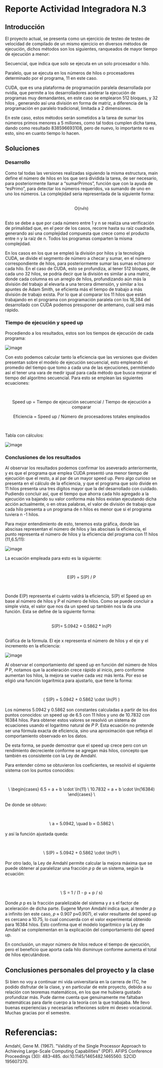 # Reporte Actividad Integradora N.3

## Introducción

El proyecto actual, se presenta como un ejercicio de testeo de testeo de velocidad de compilado de un mismo ejercicio en diversos métodos de ejecución, dichos métodos son los siguientes, ranqueados de mayor tiempo de ejecución a menor: 


Secuencial, que indica que solo se ejecuta en un solo procesador o hilo. 

Paralelo, que se ejecuta en los números de hilos o procesadores determinado por el programa, 11 en este caso.

CUDA, que es una plataforma de programación paralela desarrollada por nvidia, que permite a los desarrolladores acelerar la ejecución de programas muy demandantes, en este caso se emplearon 512 bloques, y 32 hilos , generando así una división en forma de matriz, a diferencia de la programación en paralelo tradicional, limitada a 2 dimensiones.

En este caso, estos métodos serán sometidos a la tarea de sumar los números primos menores a 5 millones, como tal todos cumplen dicha tarea, dando como resultado 838596693108, pero de nuevo, lo importante no es esto, sino en cuanto tiempo lo hacen.

## Soluciones

### Desarrollo

Como tal todas las versiones realizadas siguiendo la misma estructura, main define el número de hilos en los que será dividida la tarea, de ser necesario, para posteriormente llamar a “sumarPrimos”, función que con la ayuda de “esPrimo”, para detectar los números requeridos, va sumando de uno en uno los números. La complejidad seria representada de la siguiente forma:

<br>
<div align="center">
O(n√n)
</div>
</br>

Esto se debe a que por cada número entre 1 y n se realiza una verificación de primalidad que, en el peor de los casos, recorre hasta su raíz cuadrada, generando así una complejidad compuesta que crece como el producto entre n y la raíz de n. Todos los programas comparten la misma complejidad.

En los casos en los que se empleó la división por hilos y la tecnología CUDA, se divide el segmento de número a checar y sumar, en el número correspondiente de hilos, para posteriormente sumar las sumas echas por cada hilo. En el caso de CUDA, esto se profundiza, al tener 512 bloques, de cada uno 32 hilos, se podría decir que la división es similar a una matriz, donde cada columna es un arreglo de hilos, profundizando aún más la división del trabajo al elevarla a una tercera dimensión, y similar a los apuntes de Adam Smith, se eficienta más el tiempo de trabajo a más división de trabajo exista. Por lo que al comparar los 11 hilos que están trabajando en el programa con programación paralela con los 16,384 del desarrollado con CUDA podemos presuponer de antemano, cuál será más rápido.

### Tiempo de ejecución y speed up

Procediendo a los resultados, estos son los tiempos de ejecución de cada programa:

![image](https://github.com/user-attachments/assets/c837db2b-b62d-4adc-a601-05f1d0e41017)


	
Con esto podemos calcular tanto la eficiencia que las versiones que dividen presentan sobre el modelo de ejecución secuencial, esto empleando el promedio del tiempo que tomo a cada una de las ejecuciones, permitiendo así el tener una vara de medir igual para cada método que busca mejorar el tiempo del algoritmo secuencial. Para esto se emplean las siguientes ecuaciones:


<br>
<div align="center">
	
Speed up = Tiempo de ejecución secuencial / Tiempo de ejecución a comparar

Eficiencia = Speed up / Número de procesadores totales empleados

</div>
</br>


Tabla con cálculos:

![image](https://github.com/user-attachments/assets/ddfdef4c-4551-49dd-81fe-2329e3c0a7f4)



### Conclusiones de los resultados

Al observar los resultados podemos confirmar los aseverado anteriormente, y es que el programa que emplea CUDA presentó una menor tiempo de ejecución que el resto, a al par de un mayor speed up. Pero algo curioso se presenta en el cálculo de la eficiencia, y que el programa que solo divide en 11 hilos presenta una tres dígitos mayor que la del desarrollado con cuidado. Pudiendo concluir así, que el tiempo que ahorra cada hilo agregado a la ejecución va bajando su valor conforma más hilos existan ejecutando dicha acción actualmente, o en otras palabras, el valor de división de trabajo que cada hilo presenta a un programa de n hilos es menor que si el programa tuviera n -1 hilos. 

Para mejor entendimiento de esto, tenemos esta gráfica, donde las abscisas representan el número de hilos y las abscisas la eficiencia, el punto representa el número de hilos y la eficiencia del programa con 11 hilos (11,6.5/11):

![image](https://github.com/user-attachments/assets/224ea768-a0b1-4826-98c2-25f66e4d29f5)


La ecuación empleada para esto es la siguiente:

<br>
<div align="center">
	
E(P) = S(P) / P

</div>
</br>
	
Donde E(P) representa el cuánto valdrá  la eficiencia, S(P) el Speed up en base al número de hilos y P el número de hilos. Como se puede concluir a simple vista, el valor que nos da un speed up también nos la da una función. Esta se define de la siguiente forma:

<br>
<div align="center">
S(P)= 5.0942 + 0.5862 * ln(P)
</div>
</br>

Gráfica de la fórmula. El eje x representa el número de hilos y el eje y el incremento en la eficiencia:

![image](https://github.com/user-attachments/assets/b91ae663-9abd-4fcb-af7c-bd2ffb8df7e1)


Al observar el comportamiento del speed up en función del número de hilos 
𝑃
P, notamos que la aceleración crece rápido al inicio, pero conforme aumentan los hilos, la mejora se vuelve cada vez más lenta. Por eso se eligió una función logarítmica para ajustarlo, que tiene la forma:

<br> <div align="center"> \( S(P) = 5.0942 + 0.5862 \cdot \ln(P) \) </div> </br>
Los números 5.0942 y 0.5862 son constantes calculadas a partir de los dos puntos conocidos: un speed up de 6.5 con 11 hilos y uno de 10.7832 con 16384 hilos. Para obtener estos valores se resolvió un sistema de ecuaciones usando el logaritmo natural de 
𝑃
P. Esta ecuación no pretende ser una fórmula exacta de eficiencia, sino una aproximación que refleja el comportamiento observado en los datos.

De esta forma, se puede demostrar que el speed up crece pero con un rendimiento decreciente conforme se agregan más hilos, concepto que también es consistente con la Ley de Amdahl.

Para entender cómo se obtuvieron los coeficientes, se resolvió el siguiente sistema con los puntos conocidos:

<br> <div align="center"> \ \begin{cases} 6.5 = a + b \cdot \ln(11) \\ 10.7832 = a + b \cdot \ln(16384) \end{cases} \ </div> </br>
De donde se obtuvo:

<br> <div align="center"> \ a = 5.0942, \quad b = 0.5862 \ </div> </br>
y así la función ajustada queda:

<br> <div align="center"> \ S(P) = 5.0942 + 0.5862 \cdot \ln(P) \ </div> </br>
Por otro lado, la Ley de Amdahl permite calcular la mejora máxima que se puede obtener al paralelizar una fracción 
𝑝
p de un sistema, según la ecuación:

<br> <div align="center"> \ S = 1  /  (1 - p + p / s) </div> </br>
Donde 
𝑝
p es la fracción paralelizable del sistema y 
𝑠
s el factor de aceleración de dicha parte. Eugene Myron Amdahl indica que, al tender 
𝑝
p a infinito (en este caso, 
𝑝
≈
0.907
p≈0.907), el valor resultante del speed up es cercano a 10.75, lo cual concuerda con el valor experimental obtenido para 16384 hilos. Esto confirma que el modelo logarítmico y la Ley de Amdahl se complementan en la explicación del comportamiento del speed up.

En conclusión, un mayor número de hilos reduce el tiempo de ejecución, pero el beneficio que aporta cada hilo disminuye conforme aumenta el total de hilos ejecutándose.

## Conclusiones personales del proyecto y la clase

Si bien no voy a continuar mi vida universitaria en la carrera de ITC, he podido disfrutar de la clase, y en particular de este proyecto,  debido a su relación con teoremas matemáticos, en los que me hubiera gustado profundizar más. Pude darme cuenta que genuinamente me faltaban matemáticas para darle cuerpo a la teoría con la que trabajaba. Me llevo buenas experiencias y necesarias reflexiones sobre mi deseo vocacional. Muchas gracias por el semestre.


# Referencias:

Amdahl, Gene M. (1967). "Validity of the Single Processor Approach to Achieving Large-Scale Computing Capabilities" (PDF). AFIPS Conference Proceedings (30): 483–485. doi:10.1145/1465482.1465560. S2CID 195607370.


